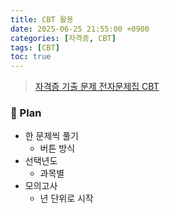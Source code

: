 ```yaml
---
title: CBT 활용
date: 2025-06-25 21:55:00 +0900
categories: [자격증, CBT]
tags: [CBT]
toc: true
---
```


> [자격증 기출 문제 전자문제집 CBT](https://www.comcbt.com/)

### **📌 Plan**

- 한 문제씩 풀기
  - 버튼 방식
- 선택년도
  - 과목별
- 모의고사
  - 년 단위로 시작
